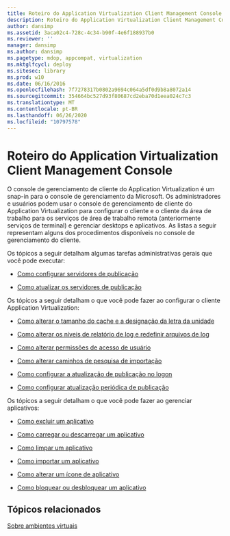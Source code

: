 ```yaml
---
title: Roteiro do Application Virtualization Client Management Console
description: Roteiro do Application Virtualization Client Management Console
author: dansimp
ms.assetid: 3aca02c4-728c-4c34-b90f-4e6f188937b0
ms.reviewer: ''
manager: dansimp
ms.author: dansimp
ms.pagetype: mdop, appcompat, virtualization
ms.mktglfcycl: deploy
ms.sitesec: library
ms.prod: w10
ms.date: 06/16/2016
ms.openlocfilehash: 7f7278317b0802a9694c064a5df0d9b8a8072a14
ms.sourcegitcommit: 354664bc527d93f80687cd2eba70d1eea024c7c3
ms.translationtype: MT
ms.contentlocale: pt-BR
ms.lasthandoff: 06/26/2020
ms.locfileid: "10797578"
---
```

# Roteiro do Application Virtualization Client Management Console


O console de gerenciamento de cliente do Application Virtualization é um snap-in para o console de gerenciamento da Microsoft. Os administradores e usuários podem usar o console de gerenciamento de cliente do Application Virtualization para configurar o cliente e o cliente da área de trabalho para os serviços de área de trabalho remota (anteriormente serviços de terminal) e gerenciar desktops e aplicativos. As listas a seguir representam alguns dos procedimentos disponíveis no console de gerenciamento do cliente.

Os tópicos a seguir detalham algumas tarefas administrativas gerais que você pode executar:

-   [Como configurar servidores de publicação](how-to-set-up-publishing-servers.md)

-   [Como atualizar os servidores de publicação](how-to-refresh-the-publishing-servers.md)

Os tópicos a seguir detalham o que você pode fazer ao configurar o cliente Application Virtualization:

-   [Como alterar o tamanho do cache e a designação da letra da unidade](how-to-change-the-cache-size-and-the-drive-letter-designation.md)

-   [Como alterar os níveis de relatório de log e redefinir arquivos de log](how-to-change-the-log-reporting-levels-and-reset-the-log-files.md)

-   [Como alterar permissões de acesso de usuário](how-to-change-user-access-permissions.md)

-   [Como alterar caminhos de pesquisa de importação](how-to-change-import-search-paths.md)

-   [Como configurar a atualização de publicação no logon](how-to-set-up-publishing-refresh-on-login.md)

-   [Como configurar atualização periódica de publicação](how-to-set-up-periodic-publishing-refresh.md)

Os tópicos a seguir detalham o que você pode fazer ao gerenciar aplicativos:

-   [Como excluir um aplicativo](how-to-delete-an-application.md)

-   [Como carregar ou descarregar um aplicativo](how-to-load-or-unload-an-application.md)

-   [Como limpar um aplicativo](how-to-clear-an-application.md)

-   [Como importar um aplicativo](how-to-import-an-application.md)

-   [Como alterar um ícone de aplicativo](how-to-change-an-application-icon.md)

-   [Como bloquear ou desbloquear um aplicativo](how-to-lock-or-unlock-an-application.md)

## Tópicos relacionados


[Sobre ambientes virtuais](about-virtual-environments.md)

 

 





